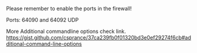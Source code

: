 Please remember to enable the ports in the firewall!


Ports: 64090 and 64092 UDP


More Additional commandline options check link.
https://gist.github.com/csprance/37ca239fb0f01320bd3e0ef29274f6cb#additional-command-line-options
